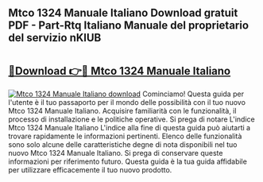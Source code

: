 ## Mtco 1324 Manuale Italiano Download gratuit PDF - Part-Rtq Italiano Manuale del proprietario del servizio nKIUB

# <h2><a href="http://dfchaq.blite.top/?on=Mtco+1324+Manuale+Italiano">🔗Download 👉🔴 Mtco 1324 Manuale Italiano</a></h2>

[![Mtco 1324 Manuale Italiano download](https://i.imgur.com/lujVjoI.png)](http://dfchaq.blite.top/?on=Mtco+1324+Manuale+Italiano)
Cominciamo! Questa guida per l'utente è il tuo passaporto per il mondo delle possibilità con il tuo nuovo Mtco 1324 Manuale Italiano. Acquisire familiarità con le funzionalità, il processo di installazione e le politiche operative. Si prega di notare L'indice Mtco 1324 Manuale Italiano L'indice alla fine di questa guida può aiutarti a trovare rapidamente le informazioni pertinenti. Elenco delle funzionalità sono solo alcune delle caratteristiche degne di nota disponibili nel tuo nuovo Mtco 1324 Manuale Italiano. Si prega di conservare queste informazioni per riferimento futuro. Questa guida è la tua guida affidabile per utilizzare efficacemente il tuo nuovo prodotto.

